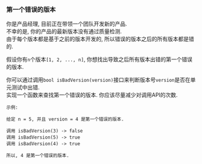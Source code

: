 
### 第一个错误的版本

你是产品经理, 目前正在带领一个团队开发新的产品.  
不幸的是, 你的产品的最新版本没有通过质量检测.  
由于每个版本都是基于之前的版本开发的, 所以错误的版本之后的所有版本都是错的.  

假设你有`n`个版本`[1, 2, ..., n]`, 你想找出导致之后所有版本出错的第一个错误的版本.

你可以通过调用`bool isBadVersion(version)`接口来判断版本号`version`是否在单元测试中出错.  
实现一个函数来查找第一个错误的版本.
你应该尽量减少对调用API的次数.

```
示例:

给定 n = 5, 并且 version = 4 是第一个错误的版本.

调用 isBadVersion(3) -> false
调用 isBadVersion(5) -> true
调用 isBadVersion(4) -> true

所以, 4 是第一个错误的版本. 
```
